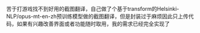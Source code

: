 苦于打游戏找不到好用的截图翻译，自己做了个基于transform的Helsinki-NLP/opus-mt-en-zh预训练模型做的截图翻译，但是封装过于麻烦因此只上传代码，如果有兴趣改善界面或者功能随时取用，我的需求已经完全实现了
